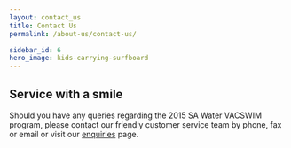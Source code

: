 ```yaml
---
layout: contact_us
title: Contact Us
permalink: /about-us/contact-us/

sidebar_id: 6
hero_image: kids-carrying-surfboard
---
```


## Service with a smile

Should you have any queries regarding the 2015 SA Water VACSWIM program, please contact our friendly customer service team by phone, fax or email or visit our [enquiries](/about-us/enquire-online/) page.